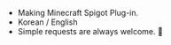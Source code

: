 - Making Minecraft Spigot Plug-in.
- Korean / English
- Simple requests are always welcome. 🤍

<!---
sangduckii/sangduckii is a ✨ special ✨ repository because its `README.md` (this file) appears on your GitHub profile.
You can click the Preview link to take a look at your changes.
--->
